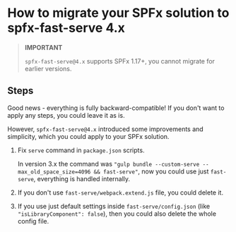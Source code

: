 # How to migrate your SPFx solution to spfx-fast-serve 4.x

> **IMPORTANT**
>
> `spfx-fast-serve@4.x` supports SPFx 1.17+, you cannot migrate for earlier versions.

## Steps

Good news - everything is fully backward-compatible! If you don't want to apply any steps, you could leave it as is.

However, `spfx-fast-serve@4.x` introduced some improvements and simplicity, which you could apply to your SPFx solution.

1. Fix `serve` command in `package.json` scripts.
  
   In version 3.x the command was `"gulp bundle --custom-serve --max_old_space_size=4096 && fast-serve"`, now you could use just `fast-serve`, everything is handled internally.
2. If you don't use `fast-serve/webpack.extend.js` file, you could delete it.
3. If you use just default settings inside `fast-serve/config.json` (like `"isLibraryComponent": false`), then you could also delete the whole config file.
